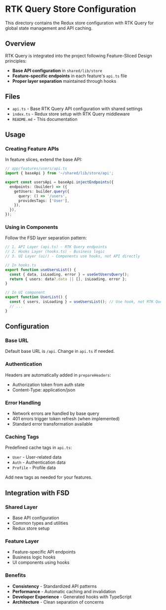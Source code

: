 # RTK Query Store Configuration

This directory contains the Redux store configuration with RTK Query for global state management and API caching.

## Overview

RTK Query is integrated into the project following Feature-Sliced Design principles:
- **Base API configuration** in `shared/lib/store`
- **Feature-specific endpoints** in each feature's `api.ts` file
- **Proper layer separation** maintained through hooks

## Files

- `api.ts` - Base RTK Query API configuration with shared settings
- `index.ts` - Redux store setup with RTK Query middleware
- `README.md` - This documentation

## Usage

### Creating Feature APIs

In feature slices, extend the base API:

```typescript
// app/features/users/api.ts
import { baseApi } from '~/shared/lib/store/api';

export const usersApi = baseApi.injectEndpoints({
  endpoints: (builder) => ({
    getUsers: builder.query({
      query: () => '/users',
      providesTags: ['User'],
    }),
  }),
});
```

### Using in Components

Follow the FSD layer separation pattern:

```typescript
// 1. API Layer (api.ts) - RTK Query endpoints
// 2. Hooks Layer (hooks.ts) - Business logic
// 3. UI Layer (ui/) - Components use hooks, not API directly

// In hooks.ts
export function useUsersList() {
  const { data, isLoading, error } = useGetUsersQuery();
  return { users: data?.data || [], isLoading, error };
}

// In UI component
export function UserList() {
  const { users, isLoading } = useUsersList(); // Use hook, not RTK Query directly
  // ...
}
```

## Configuration

### Base URL
Default base URL is `/api`. Change in `api.ts` if needed.

### Authentication
Headers are automatically added in `prepareHeaders`:
- Authorization token from auth state
- Content-Type: application/json

### Error Handling
- Network errors are handled by base query
- 401 errors trigger token refresh (when implemented)
- Standard error transformation available

### Caching Tags
Predefined cache tags in `api.ts`:
- `User` - User-related data
- `Auth` - Authentication data  
- `Profile` - Profile data

Add new tags as needed for your features.

## Integration with FSD

### Shared Layer
- Base API configuration
- Common types and utilities
- Redux store setup

### Feature Layer
- Feature-specific API endpoints
- Business logic hooks
- UI components using hooks

### Benefits
- **Consistency** - Standardized API patterns
- **Performance** - Automatic caching and invalidation
- **Developer Experience** - Generated hooks with TypeScript
- **Architecture** - Clean separation of concerns 